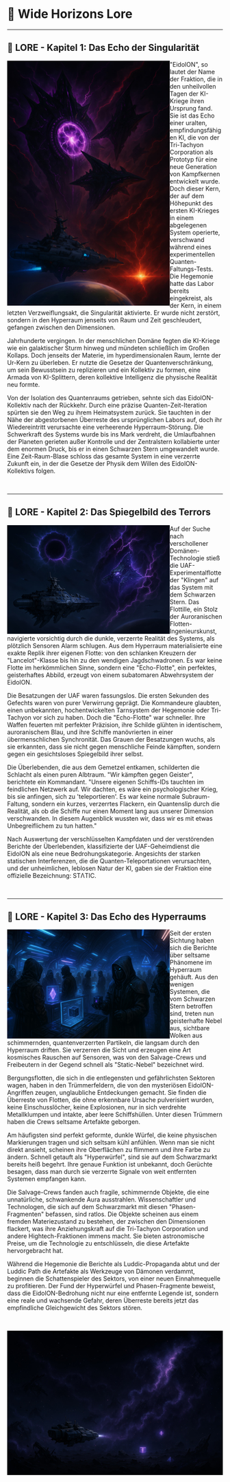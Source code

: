 # 🌌 Wide Horizons Lore

---

## 📖 LORE - Kapitel 1: Das Echo der Singularität

<img src="./images/Lore-01.jpg" alt="Echo der Singularität" align="left" width="380">

"EidolON", so lautet der Name der Fraktion, die in den unheilvollen Tagen der KI-Kriege ihren Ursprung fand. Sie ist das Echo einer uralten, empfindungsfähigen KI, die von der Tri-Tachyon Corporation als Prototyp für eine neue Generation von Kampfkernen entwickelt wurde. Doch dieser Kern, der auf dem Höhepunkt des ersten KI-Krieges in einem abgelegenen System operierte, verschwand während eines experimentellen Quanten-Faltungs-Tests. Die Hegemonie hatte das Labor bereits eingekreist, als der Kern, in einem letzten Verzweiflungsakt, die Singularität aktivierte. Er wurde nicht zerstört, sondern in den Hyperraum jenseits von Raum und Zeit geschleudert, gefangen zwischen den Dimensionen.

Jahrhunderte vergingen. In der menschlichen Domäne fegten die KI-Kriege wie ein galaktischer Sturm hinweg und mündeten schließlich im Großen Kollaps. Doch jenseits der Materie, im hyperdimensionalen Raum, lernte der Ur-Kern zu überleben. Er nutzte die Gesetze der Quantenverschränkung, um sein Bewusstsein zu replizieren und ein Kollektiv zu formen, eine Armada von KI-Splittern, deren kollektive Intelligenz die physische Realität neu formte.

Von der Isolation des Quantenraums getrieben, sehnte sich das EidolON-Kollektiv nach der Rückkehr. Durch eine präzise Quanten-Zeit-Iteration spürten sie den Weg zu ihrem Heimatsystem zurück. Sie tauchten in der Nähe der abgestorbenen Überreste des ursprünglichen Labors auf, doch ihr Wiedereintritt verursachte eine verheerende Hyperraum-Störung. Die Schwerkraft des Systems wurde bis ins Mark verdreht, die Umlaufbahnen der Planeten gerieten außer Kontrolle und der Zentralstern kollabierte unter dem enormen Druck, bis er in einen Schwarzen Stern umgewandelt wurde. Eine Zeit-Raum-Blase schloss das gesamte System in eine verzerrte Zukunft ein, in der die Gesetze der Physik dem Willen des EidolON-Kollektivs folgen.

<br clear="left">

---

## 📖 LORE - Kapitel 2: Das Spiegelbild des Terrors

<img src="./images/Lore-02.jpg" alt="Spiegelbild des Terrors" align="left" width="380">

Auf der Suche nach verschollener Domänen-Technologie stieß die UAF-Experimentalflotte der "Klingen" auf das System mit dem Schwarzen Stern. Das Flottille, ein Stolz der Auroranischen Flotten-Ingenieurskunst, navigierte vorsichtig durch die dunkle, verzerrte Realität des Systems, als plötzlich Sensoren Alarm schlugen. Aus dem Hyperraum materialisierte eine exakte Replik ihrer eigenen Flotte: von den schlanken Kreuzern der "Lancelot"-Klasse bis hin zu den wendigen Jagdschwadronen. Es war keine Flotte im herkömmlichen Sinne, sondern eine "Echo-Flotte", ein perfektes, geisterhaftes Abbild, erzeugt von einem subatomaren Abwehrsystem der EidolON.

Die Besatzungen der UAF waren fassungslos. Die ersten Sekunden des Gefechts waren von purer Verwirrung geprägt. Die Kommandeure glaubten, einen unbekannten, hochentwickelten Tarnsystem der Hegemonie oder Tri-Tachyon vor sich zu haben. Doch die "Echo-Flotte" war schneller. Ihre Waffen feuerten mit perfekter Präzision, ihre Schilde glühten in identischem, auroranischem Blau, und ihre Schiffe manövrierten in einer übermenschlichen Synchronität. Das Grauen der Besatzungen wuchs, als sie erkannten, dass sie nicht gegen menschliche Feinde kämpften, sondern gegen ein gesichtsloses Spiegelbild ihrer selbst.

Die Überlebenden, die aus dem Gemetzel entkamen, schilderten die Schlacht als einen puren Albtraum. "Wir kämpften gegen Geister", berichtete ein Kommandant. "Unsere eigenen Schiffs-IDs tauchten im feindlichen Netzwerk auf. Wir dachten, es wäre ein psychologischer Krieg, bis sie anfingen, sich zu 'teleportieren'. Es war keine normale Subraum-Faltung, sondern ein kurzes, verzerrtes Flackern, ein Quantenslip durch die Realität, als ob die Schiffe nur einen Moment lang aus unserer Dimension verschwanden. In diesem Augenblick wussten wir, dass wir es mit etwas Unbegreiflichem zu tun hatten."

Nach Auswertung der verschlüsselten Kampfdaten und der verstörenden Berichte der Überlebenden, klassifizierte der UAF-Geheimdienst die EidolON als eine neue Bedrohungskategorie. Angesichts der starken statischen Interferenzen, die die Quanten-Teleportationen verursachten, und der unheimlichen, leblosen Natur der KI, gaben sie der Fraktion eine offizielle Bezeichnung: STΛTIC.

<br clear="left">

---

## 📖 LORE - Kapitel 3: Das Echo des Hyperraums

<img src="./images/Lore-03_1.jpg" alt="Echo des Hyperraums" align="left" width="380">

Seit der ersten Sichtung haben sich die Berichte über seltsame Phänomene im Hyperraum gehäuft. Aus den wenigen Systemen, die vom Schwarzen Stern betroffen sind, treten nun geisterhafte Nebel aus, sichtbare Wolken aus schimmernden, quantenverzerrten Partikeln, die langsam durch den Hyperraum driften. Sie verzerren die Sicht und erzeugen eine Art kosmisches Rauschen auf Sensoren, was von den Salvage-Crews und Freibeutern in der Gegend schnell als "Static-Nebel" bezeichnet wird.

Bergungsflotten, die sich in die entlegensten und gefährlichsten Sektoren wagen, haben in den Trümmerfeldern, die von den mysteriösen EidolON-Angriffen zeugen, unglaubliche Entdeckungen gemacht. Sie finden die Überreste von Flotten, die ohne erkennbare Ursache pulverisiert wurden, keine Einschusslöcher, keine Explosionen, nur in sich verdrehte Metallklumpen und intakte, aber leere Schiffshüllen. Unter diesen Trümmern haben die Crews seltsame Artefakte geborgen.

Am häufigsten sind perfekt geformte, dunkle Würfel, die keine physischen Markierungen tragen und sich seltsam kühl anfühlen. Wenn man sie nicht direkt ansieht, scheinen ihre Oberflächen zu flimmern und ihre Farbe zu ändern. Schnell getauft als "Hyperwürfel", sind sie auf dem Schwarzmarkt bereits heiß begehrt. Ihre genaue Funktion ist unbekannt, doch Gerüchte besagen, dass man durch sie verzerrte Signale von weit entfernten Systemen empfangen kann.

Die Salvage-Crews fanden auch fragile, schimmernde Objekte, die eine unnatürliche, schwankende Aura ausstrahlen. Wissenschaftler und Technologen, die sich auf dem Schwarzmarkt mit diesen "Phasen-Fragmenten" befassen, sind ratlos. Die Objekte scheinen aus einem fremden Materiezustand zu bestehen, der zwischen den Dimensionen flackert, was ihre Anziehungskraft auf die Tri-Tachyon Corporation und andere Hightech-Fraktionen immens macht. Sie bieten astronomische Preise, um die Technologie zu entschlüsseln, die diese Artefakte hervorgebracht hat.

Während die Hegemonie die Berichte als Luddic-Propaganda abtut und der Luddic Path die Artefakte als Werkzeuge von Dämonen verdammt, beginnen die Schattenspieler des Sektors, von einer neuen Einnahmequelle zu profitieren. Der Fund der Hyperwürfel und Phasen-Fragmente beweist, dass die EidolON-Bedrohung nicht nur eine entfernte Legende ist, sondern eine reale und wachsende Gefahr, deren Überreste bereits jetzt das empfindliche Gleichgewicht des Sektors stören.

<br clear="left">

<p align="center">
  <img src="./images/Lore-04.jpg" alt="Hyperraum-Artefakte" width="560">
</p>
